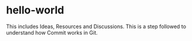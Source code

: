 # hello-world
This includes Ideas, Resources and Discussions.
This is a step followed to understand how Commit works in Git.

